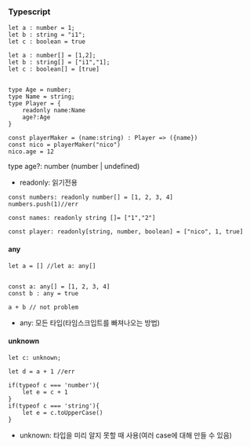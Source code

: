 ### Typescript 

```
let a : number = 1;
let b : string = "i1";
let c : boolean = true

let a : number[] = [1,2];
let b : string[] = ["i1","1];
let c : boolean[] = [true]


```


```
type Age = number;
type Name = string;
type Player = {
    readonly name:Name
    age?:Age
}

const playerMaker = (name:string) : Player => ({name})
const nico = playerMaker("nico")
nico.age = 12 
```
type age?: number (number | undefined)
+ readonly: 읽기전용 

```
const numbers: readonly number[] = [1, 2, 3, 4]
numbers.push(1)//err

const names: readonly string []= ["1","2"]

const player: readonly[string, number, boolean] = ["nico", 1, true]
```
#### any
```
let a = [] //let a: any[]


const a: any[] = [1, 2, 3, 4]
const b : any = true

a + b // not problem
```
+ any: 모든 타입(타임스크입트를 빠져나오는 방법)

#### unknown
```
let c: unknown;

let d = a + 1 //err

if(typeof c === 'number'){
    let e = c + 1
}
if(typeof c === 'string'){
    let e = c.toUpperCase()
}

```
+ unknown: 타입을 미리 알지 못할 때 사용(여러 case에 대해 만들 수 있음)

